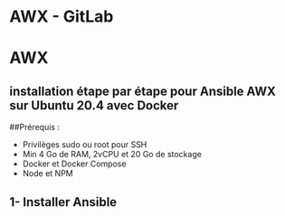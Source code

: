 # AWX - GitLab 

# AWX

## installation étape par étape pour Ansible AWX sur Ubuntu 20.4 avec Docker


##Prérequis :

- Privilèges sudo ou root pour SSH
- Min 4 Go de RAM, 2vCPU et 20 Go de stockage
- Docker et Docker Compose
- Node et NPM

## 1- Installer Ansible
